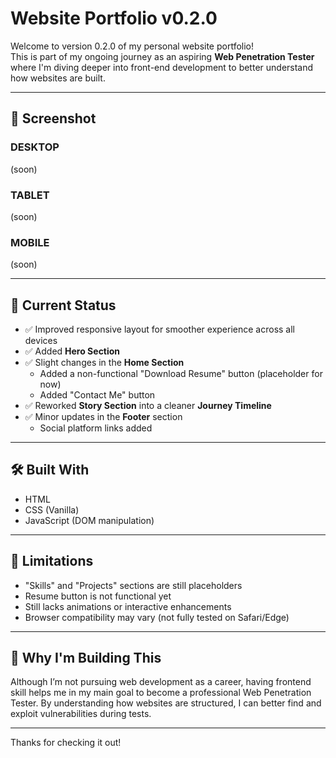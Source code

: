 # Website Portfolio v0.2.0

Welcome to version 0.2.0 of my personal website portfolio!  
This is part of my ongoing journey as an aspiring **Web Penetration Tester** where I'm diving deeper into front-end development to better understand how websites are built.

---

## 📸 Screenshot

### DESKTOP
(soon)

### TABLET
(soon)

### MOBILE
(soon)

---

## 📌 Current Status

- ✅ Improved responsive layout for smoother experience across all devices
- ✅ Added **Hero Section**
- ✅ Slight changes in the **Home Section**
  - Added a non-functional "Download Resume" button (placeholder for now)
  - Added "Contact Me" button
- ✅ Reworked **Story Section** into a cleaner **Journey Timeline**
- ✅ Minor updates in the **Footer** section
  - Social platform links added

---

## 🛠️ Built With

- HTML
- CSS (Vanilla)
- JavaScript (DOM manipulation)
  
---

## 🚧 Limitations

- "Skills" and "Projects" sections are still placeholders
- Resume button is not functional yet
- Still lacks animations or interactive enhancements
- Browser compatibility may vary (not fully tested on Safari/Edge)

---

## 🙌 Why I'm Building This

Although I’m not pursuing web development as a career, having frontend skill helps me in my main goal to become a professional Web Penetration Tester. By understanding how websites are structured, I can better find and exploit vulnerabilities during tests.

---

Thanks for checking it out!

